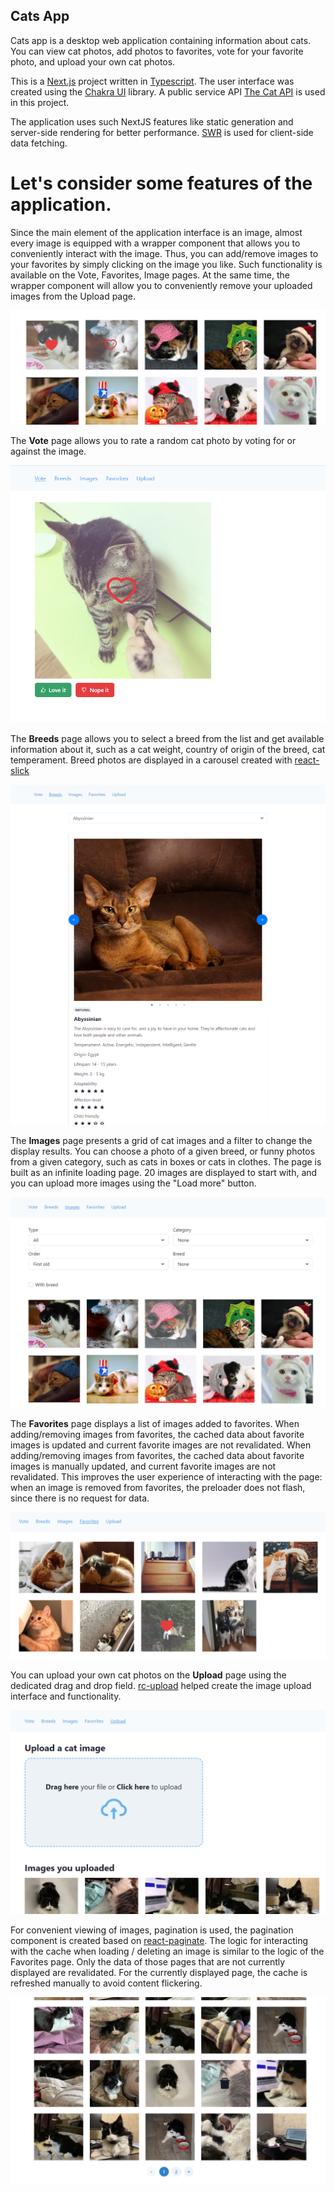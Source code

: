 ## Cats App

Cats app is a desktop web application containing information about cats. You can view cat
photos, add photos to favorites, vote for your favorite photo, and upload your own cat photos.

This is a [Next.js](https://nextjs.org/) project written in [Typescript](https://www.typescriptlang.org/).
The user interface was created using the [Chakra UI](https://chakra-ui.com/) library. A public service
API [The Cat API](https://thecatapi.com/) is used in this project.

The application uses such NextJS features like static generation and server-side rendering for better performance.
[SWR](https://swr.vercel.app/) is used for client-side data fetching.

# Let's consider some features of the application.

Since the main element of the application interface is an image, almost every image is equipped with a wrapper component
that allows you to conveniently interact with the image. Thus, you can add/remove images to your favorites by simply
clicking on the image you like. Such functionality is available on the Vote, Favorites, Image pages. At the same time,
the wrapper component will allow you to conveniently remove your uploaded images from the Upload page.

![Image_interaction](./public/image_interaction.png)

The **Vote** page allows you to rate a random cat photo by voting for or against the image.

![Vote page](./public/vote_page.png)

The **Breeds** page allows you to select a breed from the list and get available
information about it, such as a cat weight, country of origin of the breed, cat temperament.
Breed photos are displayed in a carousel created with [react-slick](https://www.npmjs.com/package/react-slick)

![Breds page](./public/breeds_page.png)

The **Images** page presents a grid of cat images and a filter to change the display results. You can choose a photo of
a given breed, or funny photos from a given category, such as cats in boxes or cats in clothes. The page is built as an
infinite loading page. 20 images are displayed to start with, and you can upload more images using the "Load more"
button.

![Images page](./public/images_page.png)

The **Favorites** page displays a list of images added to favorites. When adding/removing images from favorites, the
cached data about favorite images is updated and current favorite images are not revalidated. When adding/removing
images from favorites, the cached data about favorite images is manually updated, and current favorite images are not
revalidated. This improves the user experience of interacting with the page: when an image is removed from favorites,
the preloader does not flash, since there is no request for data.

![Favorites page](./public/favorites_page.png)

You can upload your own cat photos on the **Upload** page using the dedicated drag and drop field.
[rc-upload](https://www.npmjs.com/package/rc-upload) helped create the image upload interface and functionality.

![Upload page](./public/upload_page_1.png)

For convenient viewing of images, pagination is used, the pagination component is created based
on [react-paginate](https://www.npmjs.com/package/react-paginate).
The logic for interacting with the cache when loading / deleting an image is similar to the logic of the Favorites page.
Only the data of those pages that are not currently displayed are revalidated. For the currently displayed page, the cache is refreshed
manually to avoid content flickering.

![Upload page](./public/upload_page_2.png)







